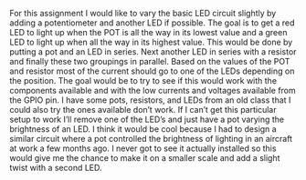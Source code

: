 For this assignment I would like to vary the basic LED circuit slightly by adding a potentiometer and another LED if possible. The goal is to get a red LED to light up when the POT is all the way in its lowest value and a green LED to light up when all the way in its highest value. This would be done by putting a pot and an LED in series. Next another LED in series with a resistor and finally these two groupings in parallel. Based on the values of the POT and resistor most of the current should go to one of the LEDs depending on the position. The goal would be to try to see if this would work with the components available and with the low currents and voltages available from the GPIO pin. I have some pots, resistors, and LEDs from an old class that I could also try the ones available don’t work. If I can’t get this particular setup to work I’ll remove one of the LED’s and just have a pot varying the brightness of an LED. I think it would be cool because I had to design a similar circuit where a pot controlled the brightness of lighting in an aircraft at work a few months ago. I never got to see it actually installed so this would give me the chance to make it on a smaller scale and add a slight twist with a second LED. 
